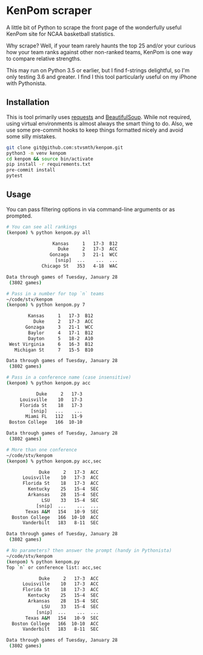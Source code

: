 # KenPom scraper

A little bit of Python to scrape the front page of the wonderfully useful
KenPom site for NCAA basketball statistics.

Why scrape? Well, if your team rarely haunts the top 25 and/or your curious how your
team ranks against other non-ranked teams, KenPom is one way to compare relative
strengths.

This may run on Python 3.5 or earlier, but I find f-strings delightful, so I'm only
testing 3.6 and greater. I find I this tool particularly useful on my iPhone with
Pythonista.

## Installation

This is tool primarily uses [requests](https://requests.readthedocs.io/en/master/)
and [BeautifulSoup](https://www.crummy.com/software/BeautifulSoup/bs4/doc/). While not
required, using virtual environments is almost always the smart thing to do. Also, we
use some pre-commit hooks to keep things formatted nicely and avoid some silly mistakes.

```bash
git clone git@github.com:stvsmth/kenpom.git
python3 -m venv kenpom
cd kenpom && source bin/activate
pip install -r requirements.txt
pre-commit install
pytest
```

## Usage

You can pass filtering options in via command-line arguments or as prompted.


```bash
# You can see all rankings
(kenpom) % python kenpom.py all

                 Kansas     1   17-3  B12
                   Duke     2   17-3  ACC
                Gonzaga     3   21-1  WCC
                  [snip]  ...    ...  ...
             Chicago St   353   4-18  WAC

Data through games of Tuesday, January 28
 (3802 games)

# Pass in a number for top `n` teams
~/code/stv/kenpom
(kenpom) % python kenpom.py 7

        Kansas     1   17-3  B12
          Duke     2   17-3  ACC
       Gonzaga     3   21-1  WCC
        Baylor     4   17-1  B12
        Dayton     5   18-2  A10
 West Virginia     6   16-3  B12
   Michigan St     7   15-5  B10

Data through games of Tuesday, January 28
 (3802 games)

# Pass in a conference name (case insensitive)
(kenpom) % python kenpom.py acc

           Duke     2   17-3
     Louisville    10   17-3
     Florida St    18   17-3
         [snip]   ...    ...
       Miami FL   112   11-9
 Boston College   166  10-10

Data through games of Tuesday, January 28
 (3802 games)

# More than one conference
~/code/stv/kenpom
(kenpom) % python kenpom.py acc,sec

            Duke     2   17-3  ACC
      Louisville    10   17-3  ACC
      Florida St    18   17-3  ACC
        Kentucky    25   15-4  SEC
        Arkansas    28   15-4  SEC
             LSU    33   15-4  SEC
           [snip]  ...    ...  ...
       Texas A&M   154   10-9  SEC
  Boston College   166  10-10  ACC
      Vanderbilt   183   8-11  SEC

Data through games of Tuesday, January 28
 (3802 games)

# No parameters? then answer the prompt (handy in Pythonista)
~/code/stv/kenpom
(kenpom) % python kenpom.py
Top `n` or conference list: acc,sec

            Duke     2   17-3  ACC
      Louisville    10   17-3  ACC
      Florida St    18   17-3  ACC
        Kentucky    25   15-4  SEC
        Arkansas    28   15-4  SEC
             LSU    33   15-4  SEC
           [snip]  ...    ...  ...
       Texas A&M   154   10-9  SEC
  Boston College   166  10-10  ACC
      Vanderbilt   183   8-11  SEC

Data through games of Tuesday, January 28
 (3802 games)
```
